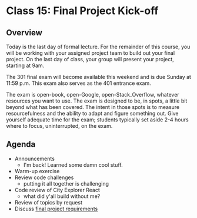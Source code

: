 # Class 15: Final Project Kick-off

## Overview

Today is the last day of formal lecture. For the remainder of this course, you will be working with your assigned project team to build out your final project. On the last day of class, your group will present your project, starting at 9am.

The 301 final exam will become available this weekend and is due Sunday at 11:59 p.m. This exam also serves as the 401 entrance exam.

The exam is open-book, open-Google, open-Stack_Overflow, whatever resources you want to use. The exam is designed to be, in spots, a little bit beyond what has been covered. The intent in those spots is to measure resourcefulness and the ability to adapt and figure something out. Give yourself adequate time for the exam; students typically set aside 2-4 hours where to focus, uninterrupted, on the exam.

## Agenda

- Announcements
    - I'm back! Learned some damn cool stuff.
- Warm-up exercise
- Review code challenges
    - putting it all together is challenging
- Code review of City Explorer React
    - what did y'all build without me?
- Review of topics by request
- Discuss [final project requirements](./project-guidelines.md)
